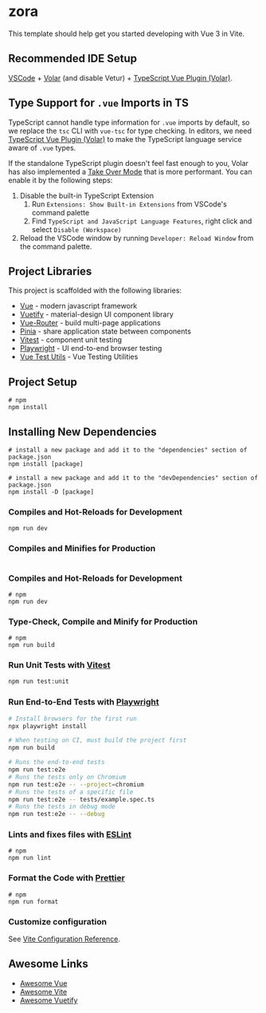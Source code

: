 # zora

This template should help get you started developing with Vue 3 in Vite.

## Recommended IDE Setup

[VSCode](https://code.visualstudio.com/) + [Volar](https://marketplace.visualstudio.com/items?itemName=Vue.volar) (and disable Vetur) + [TypeScript Vue Plugin (Volar)](https://marketplace.visualstudio.com/items?itemName=Vue.vscode-typescript-vue-plugin).

## Type Support for `.vue` Imports in TS

TypeScript cannot handle type information for `.vue` imports by default, so we replace the `tsc` CLI with `vue-tsc` for type checking. In editors, we need [TypeScript Vue Plugin (Volar)](https://marketplace.visualstudio.com/items?itemName=Vue.vscode-typescript-vue-plugin) to make the TypeScript language service aware of `.vue` types.

If the standalone TypeScript plugin doesn't feel fast enough to you, Volar has also implemented a [Take Over Mode](https://github.com/johnsoncodehk/volar/discussions/471#discussioncomment-1361669) that is more performant. You can enable it by the following steps:

1. Disable the built-in TypeScript Extension
    1) Run `Extensions: Show Built-in Extensions` from VSCode's command palette
    2) Find `TypeScript and JavaScript Language Features`, right click and select `Disable (Workspace)`
2. Reload the VSCode window by running `Developer: Reload Window` from the command palette.

## Project Libraries

This project is scaffolded with the following libraries:
- [Vue](https://vuejs.org/) - modern javascript framework
- [Vuetify](https://vuetifyjs.com/en/) - material-design UI component library
- [Vue-Router](https://router.vuejs.org/) - build multi-page applications
- [Pinia](https://pinia.vuejs.org/) - share application state between components
- [Vitest](https://vitest.dev/) - component unit testing
- [Playwright](https://playwright.dev/) - UI end-to-end browser testing
- [Vue Test Utils](https://test-utils.vuejs.org/) - Vue Testing Utilities


## Project Setup
```
# npm
npm install
```

## Installing New Dependencies
```
# install a new package and add it to the "dependencies" section of package.json
npm install [package]

# install a new package and add it to the "devDependencies" section of package.json
npm install -D [package]
```

### Compiles and Hot-Reloads for Development
```
npm run dev
```

### Compiles and Minifies for Production
```

```

### Compiles and Hot-Reloads for Development
```
# npm
npm run dev
```

### Type-Check, Compile and Minify for Production
```
# npm
npm run build
```

### Run Unit Tests with [Vitest](https://vitest.dev/)

```sh
npm run test:unit
```

### Run End-to-End Tests with [Playwright](https://playwright.dev)

```sh
# Install browsers for the first run
npx playwright install

# When testing on CI, must build the project first
npm run build

# Runs the end-to-end tests
npm run test:e2e
# Runs the tests only on Chromium
npm run test:e2e -- --project=chromium
# Runs the tests of a specific file
npm run test:e2e -- tests/example.spec.ts
# Runs the tests in debug mode
npm run test:e2e -- --debug
```

### Lints and fixes files with [ESLint](https://eslint.org/)

```
# npm
npm run lint
```

### Format the Code with [Prettier](https://prettier.io/)
```
# npm
npm run format
```


### Customize configuration

See [Vite Configuration Reference](https://vitejs.dev/config/).

## Awesome Links

- [Awesome Vue](https://github.com/vuejs/awesome-vue)
- [Awesome Vite](https://github.com/vitejs/awesome-vite)
- [Awesome Vuetify](https://github.com/vuetifyjs/awesome-vuetify)